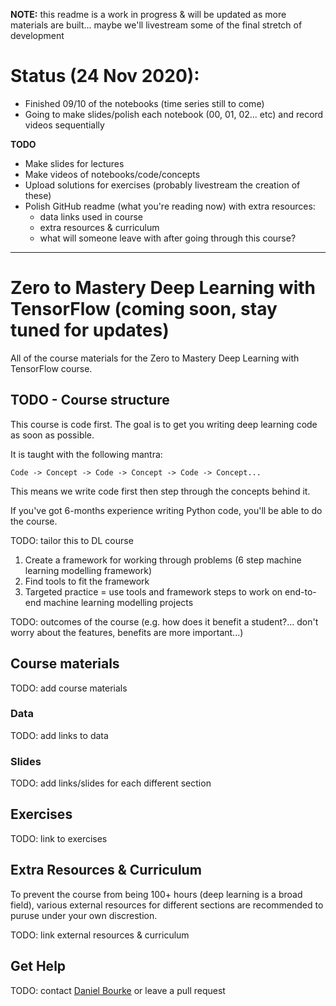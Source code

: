 **NOTE:** this readme is a work in progress & will be updated as more materials are built... maybe we'll livestream some of the final stretch of development

# Status (24 Nov 2020):

* Finished 09/10 of the notebooks (time series still to come)
* Going to make slides/polish each notebook (00, 01, 02... etc) and record videos sequentially

**TODO**
* Make slides for lectures
* Make videos of notebooks/code/concepts
* Upload solutions for exercises (probably livestream the creation of these)
* Polish GitHub readme (what you're reading now) with extra resources:
  * data links used in course
  * extra resources & curriculum
  * what will someone leave with after going through this course?
  
---
# Zero to Mastery Deep Learning with TensorFlow (coming soon, stay tuned for updates) 
All of the course materials for the Zero to Mastery Deep Learning with TensorFlow course.

## TODO - Course structure

This course is code first. The goal is to get you writing deep learning code as soon as possible.

It is taught with the following mantra:

```
Code -> Concept -> Code -> Concept -> Code -> Concept...
```

This means we write code first then step through the concepts behind it.

If you've got 6-months experience writing Python code, you'll be able to do the course.

TODO: tailor this to DL course
1. Create a framework for working through problems (6 step machine learning modelling framework)
2. Find tools to fit the framework
3. Targeted practice = use tools and framework steps to work on end-to-end machine learning modelling projects

TODO: outcomes of the course (e.g. how does it benefit a student?... don't worry about the features, benefits are more important...)

## Course materials

TODO: add course materials

### Data

TODO: add links to data

### Slides

TODO: add links/slides for each different section

## Exercises

TODO: link to exercises

## Extra Resources & Curriculum

To prevent the course from being 100+ hours (deep learning is a broad field), various external resources for different sections are recommended to puruse under your own discrestion.

TODO: link external resources & curriculum

## Get Help

TODO: contact [Daniel Bourke](mailto:daniel@mrdbourke.com) or leave a pull request
